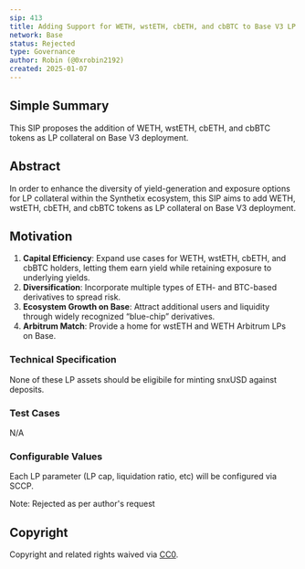 ```yaml
---
sip: 413
title: Adding Support for WETH, wstETH, cbETH, and cbBTC to Base V3 LP
network: Base
status: Rejected
type: Governance
author: Robin (@0xrobin2192)
created: 2025-01-07
---
```


## Simple Summary

This SIP proposes the addition of WETH, wstETH, cbETH, and cbBTC tokens as LP collateral on Base V3 deployment.

## Abstract

In order to enhance the diversity of yield-generation and exposure options for LP collateral within the Synthetix ecosystem, this SIP aims to add WETH, wstETH, cbETH, and cbBTC tokens as LP collateral on Base V3 deployment. 

## Motivation

1. **Capital Efficiency**: Expand use cases for WETH, wstETH, cbETH, and cbBTC holders, letting them earn yield while retaining exposure to underlying yields.  
2. **Diversification**: Incorporate multiple types of ETH- and BTC-based derivatives to spread risk.  
3. **Ecosystem Growth on Base**: Attract additional users and liquidity through widely recognized “blue-chip” derivatives.
4. **Arbitrum Match**: Provide a home for wstETH and WETH Arbitrum LPs on Base.

### Technical Specification

None of these LP assets should be eligibile for minting snxUSD against deposits.

### Test Cases

N/A

### Configurable Values

Each LP parameter (LP cap, liquidation ratio, etc) will be configured via SCCP.

Note: Rejected as per author's request

## Copyright

Copyright and related rights waived via [CC0](https://creativecommons.org/publicdomain/zero/1.0/).
